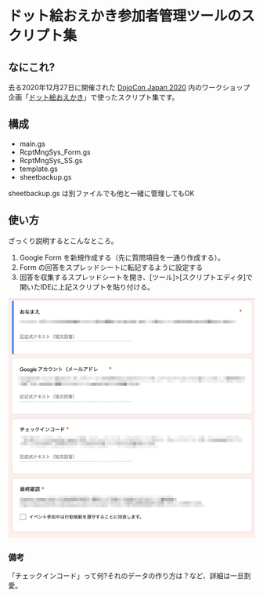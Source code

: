 # ドット絵おえかき参加者管理ツールのスクリプト集
## なにこれ?
去る2020年12月27日に開催された [DojoCon Japan 2020](https://dojocon2020.coderdojo.jp/) 内のワークショップ企画「[ドット絵おえかき](https://dojocon-japan.doorkeeper.jp/events/114698)」で使ったスクリプト集です。

## 構成

- main.gs
- RcptMngSys_Form.gs
- RcptMngSys_SS.gs
- template.gs
- sheetbackup.gs

sheetbackup.gs は別ファイルでも他と一緒に管理してもOK

## 使い方
ざっくり説明するとこんなところ。

1. Google Form を新規作成する（先に質問項目を一通り作成する）。
2. Form の回答をスプレッドシートに転記するように設定する
3. 回答を収集するスプレッドシートを開き、[ツール]>[スクリプトエディタ]で開いたIDEに上記スクリプトを貼り付ける。

![フォームの項目](https://raw.githubusercontent.com/togazo/samples/master/DCJ2020WS-pixelart/form_setting.png)

### 備考
「チェックインコード」って何?それのデータの作り方は？など、詳細は一旦割愛。
